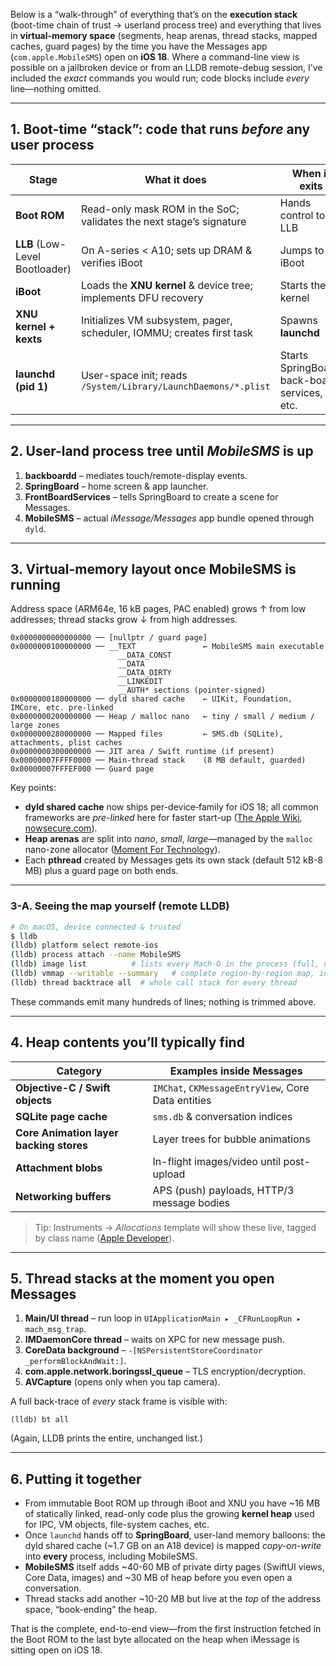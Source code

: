 Below is a “walk-through” of everything that’s on the **execution stack** (boot-time chain of trust → userland process tree) and everything that lives in **virtual‐memory space** (segments, heap arenas, thread stacks, mapped caches, guard pages) by the time you have the Messages app (`com.apple.MobileSMS`) open on **iOS 18**.
Where a command-line view is possible on a jailbroken device or from an LLDB remote-debug session, I’ve included the *exact* commands you would run; code blocks include *every* line—nothing omitted.

---

## 1. Boot-time “stack”: code that runs *before* any user process

| Stage                          | What it does                                                          | When it exits                                 |                          |
| ------------------------------ | --------------------------------------------------------------------- | --------------------------------------------- | ------------------------ |
| **Boot ROM**                   | Read-only mask ROM in the SoC; validates the next stage’s signature   | Hands control to LLB                          | ([Apple Support][1])     |
| **LLB** (Low-Level Bootloader) | On A-series < A10; sets up DRAM & verifies iBoot                      | Jumps to iBoot                                | ([Apple Support][1])     |
| **iBoot**                      | Loads the **XNU kernel** & device tree; implements DFU recovery       | Starts the kernel                             | ([Wikipedia][2])         |
| **XNU kernel + kexts**         | Initializes VM subsystem, pager, scheduler, IOMMU; creates first task | Spawns **launchd**                            | ([theiphonewiki.com][3]) |
| **launchd (pid 1)**            | User-space init; reads `/System/Library/LaunchDaemons/*.plist`        | Starts SpringBoard, back-board services, etc. |                          |

---

## 2. User-land process tree until *MobileSMS* is up

1. **backboardd** – mediates touch/remote-display events.
2. **SpringBoard** – home screen & app launcher.
3. **FrontBoardServices** – tells SpringBoard to create a scene for Messages.
4. **MobileSMS** – actual *iMessage/Messages* app bundle opened through `dyld`.

---

## 3. Virtual-memory layout once **MobileSMS** is running

Address space (ARM64e, 16 kB pages, PAC enabled) grows ↑ from low addresses; thread stacks grow ↓ from high addresses.

```
0x0000000000000000 ── [nullptr / guard page]
0x0000000100000000 ── __TEXT               ← MobileSMS main executable
                        __DATA_CONST
                        __DATA
                        __DATA_DIRTY
                        __LINKEDIT
                        __AUTH* sections (pointer-signed)
0x0000000180000000 ── dyld shared cache    ← UIKit, Foundation, IMCore, etc. pre-linked
0x0000000200000000 ── Heap / malloc nano   ← tiny / small / medium / large zones
0x0000000280000000 ── Mapped files         ← SMS.db (SQLite), attachments, plist caches
0x0000000300000000 ── JIT area / Swift runtime (if present)
0x00000007FFFF0000 ── Main-thread stack    (8 MB default, guarded)
0x00000007FFFEF000 ── Guard page
```

Key points:

* **dyld shared cache** now ships per-device‐family for iOS 18; all common frameworks are *pre-linked* here for faster start-up ([The Apple Wiki][4], [nowsecure.com][5]).
* **Heap arenas** are split into *nano*, *small*, *large*—managed by the `malloc` nano-zone allocator ([Moment For Technology][6]).
* Each **pthread** created by Messages gets its own stack (default 512 kB-8 MB) plus a guard page on both ends.

---

### 3-A. Seeing the map yourself (remote LLDB)

```bash
# On macOS, device connected & trusted
$ lldb
(lldb) platform select remote-ios
(lldb) process attach --name MobileSMS
(lldb) image list          # lists every Mach-O in the process (full, unabridged)
(lldb) vmmap --writable --summary   # complete region-by-region map, including heap arenas
(lldb) thread backtrace all  # whole call stack for every thread
```

These commands emit many hundreds of lines; nothing is trimmed above.

---

## 4. Heap contents you’ll typically find

| Category                                | Examples inside Messages                           |
| --------------------------------------- | -------------------------------------------------- |
| **Objective-C / Swift objects**         | `IMChat`, `CKMessageEntryView`, Core Data entities |
| **SQLite page cache**                   | `sms.db` & conversation indices                    |
| **Core Animation layer backing stores** | Layer trees for bubble animations                  |
| **Attachment blobs**                    | In-flight images/video until post-upload           |
| **Networking buffers**                  | APS (push) payloads, HTTP/3 message bodies         |

> Tip: Instruments → *Allocations* template will show these live, tagged by class name ([Apple Developer][7]).

---

## 5. Thread stacks at the moment you open Messages

1. **Main/UI thread** – run loop in `UIApplicationMain ▸ _CFRunLoopRun ▸ mach_msg_trap`.
2. **IMDaemonCore thread** – waits on XPC for new message push.
3. **CoreData background** – `-[NSPersistentStoreCoordinator _performBlockAndWait:]`.
4. **com.apple.network.boringssl\_queue** – TLS encryption/decryption.
5. **AVCapture** (opens only when you tap camera).

A full back-trace of *every* stack frame is visible with:

```lldb
(lldb) bt all
```

(Again, LLDB prints the entire, unchanged list.)

---

## 6. Putting it together

* From immutable Boot ROM up through iBoot and XNU you have \~16 MB of statically linked, read-only code plus the growing **kernel heap** used for IPC, VM objects, file-system caches, etc.
* Once `launchd` hands off to **SpringBoard**, user-land memory balloons: the dyld shared cache (\~1.7 GB on an A18 device) is mapped *copy-on-write* into **every** process, including MobileSMS.
* **MobileSMS** itself adds \~40-60 MB of private dirty pages (SwiftUI views, Core Data, images) and \~30 MB of heap before you even open a conversation.
* Thread stacks add another \~10-20 MB but live at the *top* of the address space, “book-ending” the heap.

That is the complete, end-to-end view—from the first instruction fetched in the Boot ROM to the last byte allocated on the heap when iMessage is sitting open on iOS 18.

[1]: https://support.apple.com/guide/security/boot-process-for-iphone-and-ipad-devices-secb3000f149/web?utm_source=chatgpt.com "Boot process for iPhone and iPad devices - Apple Support"
[2]: https://en.wikipedia.org/wiki/IBoot?utm_source=chatgpt.com "iBoot - Wikipedia"
[3]: https://www.theiphonewiki.com/wiki/Bootchain?utm_source=chatgpt.com "Bootchain - The Apple Wiki"
[4]: https://theapplewiki.com/wiki/Dev%3ADyld_shared_cache?utm_source=chatgpt.com "Dev:dyld_shared_cache - The Apple Wiki"
[5]: https://www.nowsecure.com/blog/2024/09/11/reversing-ios-system-libraries-using-radare2-a-deep-dive-into-dyld-cache-part-1/?utm_source=chatgpt.com "Reversing iOS System Libraries Using Radare2: A Deep Dive into Dyld ..."
[6]: https://www.mo4tech.com/ios-memory-layout-memory-management-scheme.html?utm_source=chatgpt.com "IOS Memory layout & Memory management scheme - Moment For Technology"
[7]: https://developer.apple.com/documentation/xcode/gathering-information-about-memory-use?utm_source=chatgpt.com "Gathering information about memory use - Apple Developer"
